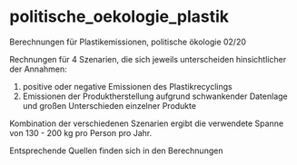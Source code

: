 # politische_oekologie_plastik
Berechnungen für Plastikemissionen, politische ökologie 02/20

Rechnungen für 4 Szenarien, die sich jeweils unterscheiden hinsichtlicher der Annahmen:
1) positive oder negative Emissionen des Plastikrecyclings
2) Emissionen der Produktherstellung aufgrund schwankender Datenlage und großen Unterschieden einzelner Produkte

Kombination der verschiedenen Szenarien ergibt die verwendete Spanne von 130 - 200 kg pro Person pro Jahr.

Entsprechende Quellen finden sich in den Berechnungen
